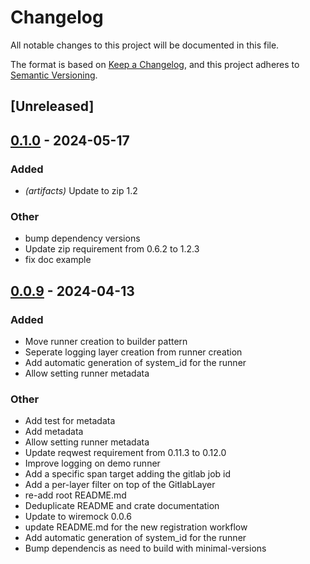 # Changelog
All notable changes to this project will be documented in this file.

The format is based on [Keep a Changelog](https://keepachangelog.com/en/1.0.0/),
and this project adheres to [Semantic Versioning](https://semver.org/spec/v2.0.0.html).

## [Unreleased]

## [0.1.0](https://github/collabora/gitlab-runner-rs/compare/gitlab-runner-v0.0.9...gitlab-runner-v0.1.0) - 2024-05-17

### Added
- *(artifacts)* Update to zip 1.2

### Other
- bump dependency versions
- Update zip requirement from 0.6.2 to 1.2.3
- fix doc example

## [0.0.9](https://github/collabora/gitlab-runner-rs/compare/gitlab-runner-v0.0.8...gitlab-runner-v0.0.9) - 2024-04-13

### Added
- Move runner creation to builder pattern
- Seperate logging layer creation from runner creation
- Add automatic generation of system_id for the runner
- Allow setting runner metadata

### Other
- Add test for metadata
- Add metadata
- Allow setting runner metadata
- Update reqwest requirement from 0.11.3 to 0.12.0
- Improve logging on demo runner
- Add a specific span target adding the gitlab job id
- Add a per-layer filter on top of the GitlabLayer
- re-add root README.md
- Deduplicate README and crate documentation
- Update to wiremock 0.0.6
- update README.md for the new registration workflow
- Add automatic generation of system_id for the runner
- Bump dependencis as need to build with minimal-versions
